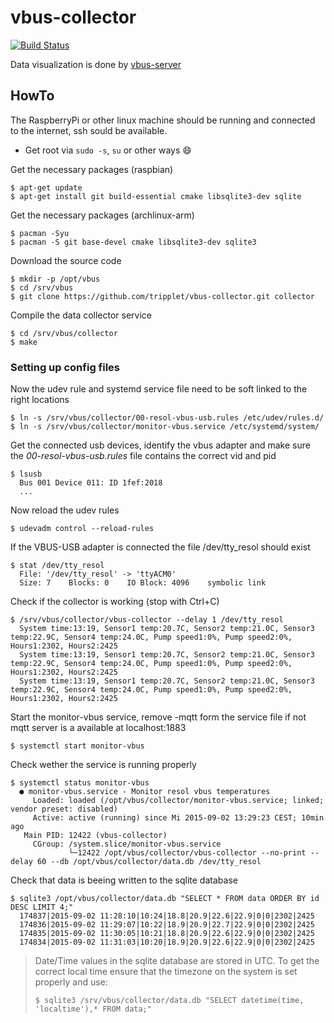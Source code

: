 # vbus-collector
[![Build Status](https://travis-ci.org/tripplet/vbus-collector.svg?branch=master)](https://travis-ci.org/tripplet/vbus-collector)

Data visualization is done by [vbus-server](https://github.com/tripplet/vbus-server)

## HowTo
The RaspberryPi or other linux machine should be running and connected to the internet, ssh sould be available.

* Get root via `sudo -s`, `su` or other ways :smile:

Get the necessary packages (raspbian)
```shell
$ apt-get update
$ apt-get install git build-essential cmake libsqlite3-dev sqlite
```

Get the necessary packages (archlinux-arm)
```shell
$ pacman -Syu
$ pacman -S git base-devel cmake libsqlite3-dev sqlite3
```

Download the source code
```shell
$ mkdir -p /opt/vbus
$ cd /srv/vbus
$ git clone https://github.com/tripplet/vbus-collector.git collector
```

Compile the data collector service
```shell
$ cd /srv/vbus/collector
$ make
```


### Setting up config files

Now the udev rule and systemd service file need to be soft linked to the right locations
```shell
$ ln -s /srv/vbus/collector/00-resol-vbus-usb.rules /etc/udev/rules.d/
$ ln -s /srv/vbus/collector/monitor-vbus.service /etc/systemd/system/
```

Get the connected usb devices, identify the vbus adapter and make sure the
_00-resol-vbus-usb.rules_ file contains the correct vid and pid
```
$ lsusb
  Bus 001 Device 011: ID 1fef:2018
  ...
```

Now reload the udev rules
```shell
$ udevadm control --reload-rules
```

If the VBUS-USB adapter is connected the file /dev/tty_resol should exist
```shell
$ stat /dev/tty_resol
  File: '/dev/tty_resol' -> 'ttyACM0'
  Size: 7    Blocks: 0    IO Block: 4096    symbolic link
```

Check if the collector is working (stop with Ctrl+C)
```shell
$ /srv/vbus/collector/vbus-collector --delay 1 /dev/tty_resol
  System time:13:19, Sensor1 temp:20.7C, Sensor2 temp:21.0C, Sensor3 temp:22.9C, Sensor4 temp:24.0C, Pump speed1:0%, Pump speed2:0%, Hours1:2302, Hours2:2425
  System time:13:19, Sensor1 temp:20.7C, Sensor2 temp:21.0C, Sensor3 temp:22.9C, Sensor4 temp:24.0C, Pump speed1:0%, Pump speed2:0%, Hours1:2302, Hours2:2425
  System time:13:19, Sensor1 temp:20.7C, Sensor2 temp:21.0C, Sensor3 temp:22.9C, Sensor4 temp:24.0C, Pump speed1:0%, Pump speed2:0%, Hours1:2302, Hours2:2425
```

Start the monitor-vbus service, remove -mqtt form the service file if not mqtt server is a available at localhost:1883
```shell
$ systemctl start monitor-vbus
```

Check wether the service is running properly
```shell
$ systemctl status monitor-vbus
  ● monitor-vbus.service - Monitor resol vbus temperatures
     Loaded: loaded (/opt/vbus/collector/monitor-vbus.service; linked; vendor preset: disabled)
     Active: active (running) since Mi 2015-09-02 13:29:23 CEST; 10min ago
   Main PID: 12422 (vbus-collector)
     CGroup: /system.slice/monitor-vbus.service
             └─12422 /opt/vbus/collector/vbus-collector --no-print --delay 60 --db /opt/vbus/collector/data.db /dev/tty_resol
```

Check that data is beeing written to the sqlite database
```shell
$ sqlite3 /opt/vbus/collector/data.db "SELECT * FROM data ORDER BY id DESC LIMIT 4;"
  174837|2015-09-02 11:28:10|10:24|18.8|20.9|22.6|22.9|0|0|2302|2425
  174836|2015-09-02 11:29:07|10:22|18.9|20.9|22.7|22.9|0|0|2302|2425
  174835|2015-09-02 11:30:05|10:21|18.8|20.9|22.6|22.9|0|0|2302|2425
  174834|2015-09-02 11:31:03|10:20|18.9|20.9|22.6|22.9|0|0|2302|2425
```
> Date/Time values in the sqlite database are stored in UTC.
> To get the correct local time ensure that the timezone on the system is set properly and use:
> ```shell
> $ sqlite3 /srv/vbus/collector/data.db "SELECT datetime(time, 'localtime'),* FROM data;"
> ```
